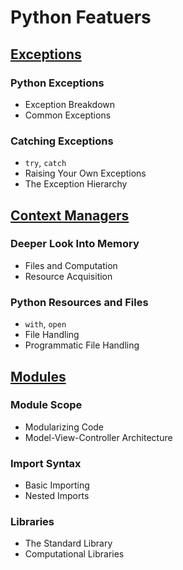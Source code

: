 # Python Featuers

## [Exceptions](https://github.com/ByteAcademyCo/Phase1-Python/blob/master/Week%201/Python%20Features/Slides/Exceptions.md)
### Python Exceptions
* Exception Breakdown
* Common Exceptions
### Catching Exceptions
* ```try```, ```catch```
* Raising Your Own Exceptions
* The Exception Hierarchy

## [Context Managers](https://github.com/ByteAcademyCo/Phase1-Python/blob/master/Week%201/Python%20Features/Slides/Context-Managers.md)
### Deeper Look Into Memory
* Files and Computation
* Resource Acquisition
### Python Resources and Files
* ```with```, ```open```
* File Handling
* Programmatic File Handling

## [Modules](https://github.com/ByteAcademyCo/Phase1-Python/blob/master/Week%201/Python%20Features/Slides/Modules.md)
### Module Scope
* Modularizing Code
* Model-View-Controller Architecture
### Import Syntax
* Basic Importing
* Nested Imports
### Libraries
* The Standard Library
* Computational Libraries
